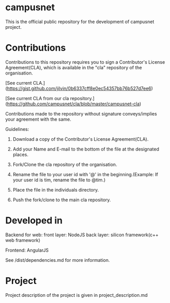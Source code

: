 # campusnet
This is the official public repository for the development of campusnet project.

# Contributions
Contributions to this repository requires you to sign a Contributor's License Agreement(CLA), which is available in the "cla" repository of the organisation.

[See current CLA.] (https://gist.github.com/jilvin/0b6337cff8e0ec54357bb76b527d7ee6)

[See current CLA from our cla repository.] (https://github.com/campusnet/cla/blob/master/campusnet-cla)

Contributions made to the repository without signature conveys/implies your agreement with the
same.

Guidelines:

1) Download a copy of the Contributor's License Agreement(CLA).

2) Add your Name and E-mail to the bottom of the file at the designated places.

3) Fork/Clone the cla repository of the organisation.

4) Rename the file to your user id with '@' in the beginning.(Example: If your user id is tim, rename the file to @tim.)

5) Place the file in the individuals directory.

6) Push the fork/clone to the main cla repository.

# Developed in
Backend for web:
front layer: NodeJS
back layer: silicon framework(c++ web framework)

Frontend:
AngularJS

See /dist/dependencies.md for more information.

# Project
Project description of the project is given in project_description.md
